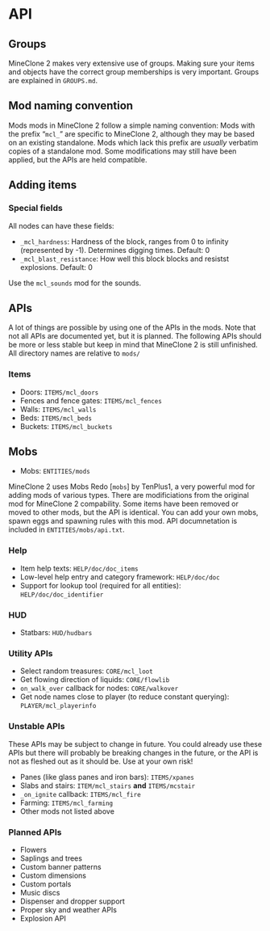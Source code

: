 # API
## Groups
MineClone 2 makes very extensive use of groups. Making sure your items and objects have the correct group memberships is very important.
Groups are explained in `GROUPS.md`.

## Mod naming convention
Mods mods in MineClone 2 follow a simple naming convention: Mods with the prefix “`mcl_`” are specific to MineClone 2, although they may be based on an existing standalone. Mods which lack this prefix are *usually* verbatim copies of a standalone mod. Some modifications may still have been applied, but the APIs are held compatible.

## Adding items
### Special fields

All nodes can have these fields:

* `_mcl_hardness`: Hardness of the block, ranges from 0 to infinity (represented by -1). Determines digging times. Default: 0
* `_mcl_blast_resistance`: How well this block blocks and resistst explosions. Default: 0

Use the `mcl_sounds` mod for the sounds.

## APIs
A lot of things are possible by using one of the APIs in the mods. Note that not all APIs are documented yet, but it is planned. The following APIs should be more or less stable but keep in mind that MineClone 2 is still unfinished. All directory names are relative to `mods/`

### Items
* Doors: `ITEMS/mcl_doors`
* Fences and fence gates: `ITEMS/mcl_fences`
* Walls: `ITEMS/mcl_walls`
* Beds: `ITEMS/mcl_beds`
* Buckets: `ITEMS/mcl_buckets`

## Mobs
* Mobs: `ENTITIES/mods`

MineClone 2 uses Mobs Redo [`mobs`] by TenPlus1, a very powerful mod for adding mods of various types.
There are modificiations from the original mod for MineClone 2 compability. Some items have been removed or moved to other mods, but the API is identical.
You can add your own mobs, spawn eggs and spawning rules with this mod.
API documnetation is included in `ENTITIES/mobs/api.txt`.

### Help
* Item help texts: `HELP/doc/doc_items`
* Low-level help entry and category framework: `HELP/doc/doc`
* Support for lookup tool (required for all entities): `HELP/doc/doc_identifier`

### HUD
* Statbars: `HUD/hudbars`

### Utility APIs
* Select random treasures: `CORE/mcl_loot`
* Get flowing direction of liquids: `CORE/flowlib`
* `on_walk_over` callback for nodes: `CORE/walkover` 
* Get node names close to player (to reduce constant querying): `PLAYER/mcl_playerinfo`

### Unstable APIs
These APIs may be subject to change in future. You could already use these APIs but there will probably be breaking changes in the future, or the API is not as fleshed out as it should be. Use at your own risk!

* Panes (like glass panes and iron bars): `ITEMS/xpanes`
* Slabs and stairs: `ITEM/mcl_stairs` **and** `ITEMS/mcstair`
* `_on_ignite` callback: `ITEMS/mcl_fire`
* Farming: `ITEMS/mcl_farming`
* Other mods not listed above

### Planned APIs

* Flowers
* Saplings and trees
* Custom banner patterns
* Custom dimensions
* Custom portals
* Music discs
* Dispenser and dropper support
* Proper sky and weather APIs
* Explosion API
